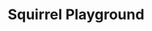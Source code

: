---
pid: RS72
title: Squirrel Playground
location_transcription: Fairmount
zipcode: '19130'
outside_phl: 
neighborhood: Art Museum,Francisville
age: '29'
age_range: 20-29
instagram: 
image_file_name: RS_72.jpg
proposal_transcription: A giant orange squirrel kids of all ages can climb on, swing
  from and hide in.
topic: Animals,Youth
topic_summary: 0, 0
type: Space,Park,Playground
keywords_other: 
credit: 
image_labels: 
twitter: 
facebook: 
permalink: "/monuments/rs72/"
layout: item-page
---